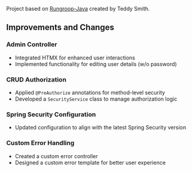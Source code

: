 Project based on [Rungroop-Java](https://github.com/teddysmithdev/RunGroop-Java) created by Teddy Smith.

## Improvements and Changes

### Admin Controller

- Integrated HTMX for enhanced user interactions
- Implemented functionality for editing user details (w/o password)

### CRUD Authorization

- Applied `@PreAuthorize` annotations for method-level security
- Developed a `SecurityService` class to manage authorization logic

### Spring Security Configuration

- Updated configuration to align with the latest Spring Security version

### Custom Error Handling

- Created a custom error controller
- Designed a custom error template for better user experience
